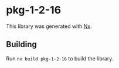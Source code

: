 # pkg-1-2-16

This library was generated with [Nx](https://nx.dev).

## Building

Run `nx build pkg-1-2-16` to build the library.
